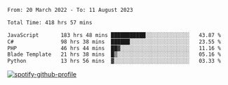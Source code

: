 <!--START_SECTION:waka-->

```txt
From: 20 March 2022 - To: 11 August 2023

Total Time: 418 hrs 57 mins

JavaScript       183 hrs 48 mins ███████████░░░░░░░░░░░░░░   43.87 %
C#               98 hrs 38 mins  ██████░░░░░░░░░░░░░░░░░░░   23.55 %
PHP              46 hrs 44 mins  ██▓░░░░░░░░░░░░░░░░░░░░░░   11.16 %
Blade Template   21 hrs 38 mins  █▒░░░░░░░░░░░░░░░░░░░░░░░   05.16 %
Python           13 hrs 56 mins  ▓░░░░░░░░░░░░░░░░░░░░░░░░   03.33 %
```

<!--END_SECTION:waka-->
[![spotify-github-profile](https://spotify-github-profile.vercel.app/api/view?uid=c00zprrvy9xiloa9qnco3hmng&cover_image=true&theme=novatorem&show_offline=false&background_color=121212&bar_color=53b14f&bar_color_cover=false)](https://spotify-github-profile.vercel.app/api/view?uid=c00zprrvy9xiloa9qnco3hmng&redirect=true)



